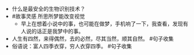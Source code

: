 - 什么是最安全的生物识别技术？
- #故事灵感 所思所梦能改变视觉
	- 早上在想着小说中的事，也可能在做梦，手机响了一下，我查看，发现有人说的话正是我梦中的事。
- 人生有四然，来得偶然，去的必然，尽其当然，顺其自然。 #句子收集
- 俗语说：富人四季衣穿，穷人衣穿四季。 #句子收集